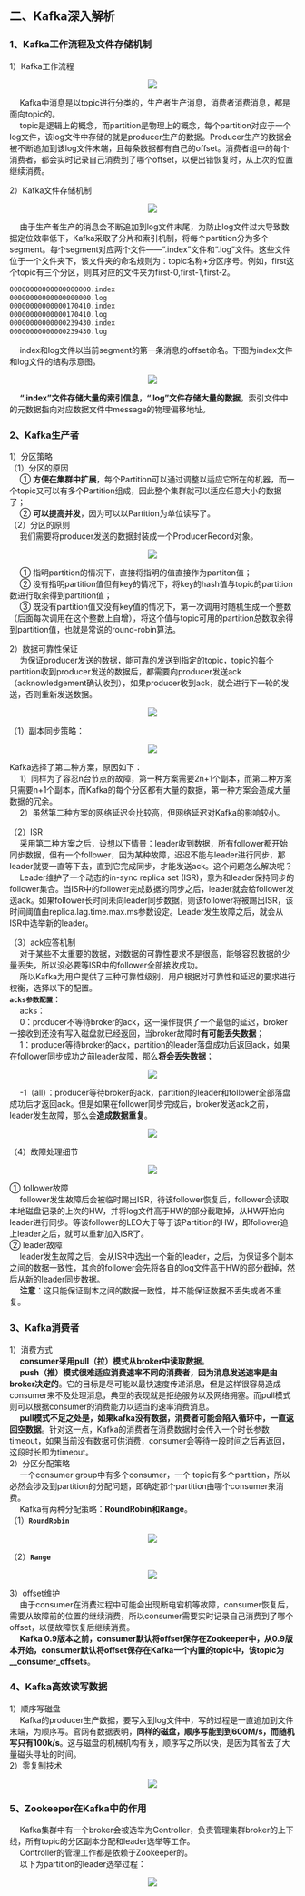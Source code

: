 二、Kafka深入解析
---
### 1、Kafka工作流程及文件存储机制
1）Kafka工作流程  
<p align="center">
<img src="https://github.com/Dr11ft/BigDataGuide/blob/master/Pics/Kafka%E6%96%87%E6%A1%A3Pics/Kafka%E6%B7%B1%E5%85%A5%E8%A7%A3%E6%9E%90/Kafka%E5%B7%A5%E4%BD%9C%E6%B5%81%E7%A8%8B.png"/>  
<p align="center">
</p>
</p>  

&emsp; Kafka中消息是以topic进行分类的，生产者生产消息，消费者消费消息，都是面向topic的。  
&emsp; topic是逻辑上的概念，而partition是物理上的概念，每个partition对应于一个log文件，该log文件中存储的就是producer生产的数据。Producer生产的数据会被不断追加到该log文件末端，且每条数据都有自己的offset。消费者组中的每个消费者，都会实时记录自己消费到了哪个offset，以便出错恢复时，从上次的位置继续消费。  

2）Kafka文件存储机制  
<p align="center">
<img src="https://github.com/Dr11ft/BigDataGuide/blob/master/Pics/Kafka%E6%96%87%E6%A1%A3Pics/Kafka%E6%B7%B1%E5%85%A5%E8%A7%A3%E6%9E%90/Kafka%E6%96%87%E4%BB%B6%E5%AD%98%E5%82%A8%E6%9C%BA%E5%88%B6.png"/>  
<p align="center">
</p>
</p>  

&emsp; 由于生产者生产的消息会不断追加到log文件末尾，为防止log文件过大导致数据定位效率低下，Kafka采取了分片和索引机制，将每个partition分为多个segment。每个segment对应两个文件——“.index”文件和“.log”文件。这些文件位于一个文件夹下，该文件夹的命名规则为：topic名称+分区序号。例如，first这个topic有三个分区，则其对应的文件夹为first-0,first-1,first-2。  
```txt
00000000000000000000.index
00000000000000000000.log
00000000000000170410.index
00000000000000170410.log
00000000000000239430.index
00000000000000239430.log
```  

&emsp; index和log文件以当前segment的第一条消息的offset命名。下图为index文件和log文件的结构示意图。  
<p align="center">
<img src="https://github.com/Dr11ft/BigDataGuide/blob/master/Pics/Kafka%E6%96%87%E6%A1%A3Pics/Kafka%E6%B7%B1%E5%85%A5%E8%A7%A3%E6%9E%90/index%E6%96%87%E4%BB%B6%E5%92%8Clog%E6%96%87%E4%BB%B6%E7%9A%84%E7%BB%93%E6%9E%84%E7%A4%BA%E6%84%8F%E5%9B%BE.jpg"/>  
<p align="center">
</p>
</p>  

&emsp; **“.index”文件存储大量的索引信息，“.log”文件存储大量的数据**，索引文件中的元数据指向对应数据文件中message的物理偏移地址。  

### 2、Kafka生产者
1）分区策略  
（1）分区的原因  
&emsp; ① **方便在集群中扩展**，每个Partition可以通过调整以适应它所在的机器，而一个topic又可以有多个Partition组成，因此整个集群就可以适应任意大小的数据了；  
&emsp; ② **可以提高并发**，因为可以以Partition为单位读写了。  
（2）分区的原则  
&emsp; 我们需要将producer发送的数据封装成一个ProducerRecord对象。  
<p align="center">
<img src="https://github.com/Dr11ft/BigDataGuide/blob/master/Pics/Kafka%E6%96%87%E6%A1%A3Pics/Kafka%E6%B7%B1%E5%85%A5%E8%A7%A3%E6%9E%90/ProducerRecord%E5%AF%B9%E8%B1%A1.png"/>  
<p align="center">
</p>
</p>  

&emsp; ① 指明partition的情况下，直接将指明的值直接作为partiton值；  
&emsp; ② 没有指明partition值但有key的情况下，将key的hash值与topic的partition数进行取余得到partition值；  
&emsp; ③ 既没有partition值又没有key值的情况下，第一次调用时随机生成一个整数（后面每次调用在这个整数上自增），将这个值与topic可用的partition总数取余得到partition值，也就是常说的round-robin算法。  

2）数据可靠性保证  
&emsp; 为保证producer发送的数据，能可靠的发送到指定的topic，topic的每个partition收到producer发送的数据后，都需要向producer发送ack（acknowledgement确认收到），如果producer收到ack，就会进行下一轮的发送，否则重新发送数据。  
<p align="center">
<img src="https://github.com/Dr11ft/BigDataGuide/blob/master/Pics/Kafka%E6%96%87%E6%A1%A3Pics/Kafka%E6%B7%B1%E5%85%A5%E8%A7%A3%E6%9E%90/%E6%95%B0%E6%8D%AE%E5%8F%AF%E9%9D%A0%E6%80%A7%E4%BF%9D%E8%AF%81.png"/>  
<p align="center">
</p>
</p>  

（1）副本同步策略：  
<p align="center">
<img src="https://github.com/Dr11ft/BigDataGuide/blob/master/Pics/Kafka%E6%96%87%E6%A1%A3Pics/Kafka%E6%B7%B1%E5%85%A5%E8%A7%A3%E6%9E%90/%E5%89%AF%E6%9C%AC%E5%90%8C%E6%AD%A5%E7%AD%96%E7%95%A5.png"/>  
<p align="center">
</p>
</p>  

Kafka选择了第二种方案，原因如下：  
&emsp; 1）同样为了容忍n台节点的故障，第一种方案需要2n+1个副本，而第二种方案只需要n+1个副本，而Kafka的每个分区都有大量的数据，第一种方案会造成大量数据的冗余。  
&emsp; 2）虽然第二种方案的网络延迟会比较高，但网络延迟对Kafka的影响较小。  

（2）ISR  
&emsp; 采用第二种方案之后，设想以下情景：leader收到数据，所有follower都开始同步数据，但有一个follower，因为某种故障，迟迟不能与leader进行同步，那leader就要一直等下去，直到它完成同步，才能发送ack。这个问题怎么解决呢？  
&emsp; Leader维护了一个动态的in-sync replica set (ISR)，意为和leader保持同步的follower集合。当ISR中的follower完成数据的同步之后，leader就会给follower发送ack。如果follower长时间未向leader同步数据，则该follower将被踢出ISR，该时间阈值由replica.lag.time.max.ms参数设定。Leader发生故障之后，就会从ISR中选举新的leader。  

（3）ack应答机制  
&emsp; 对于某些不太重要的数据，对数据的可靠性要求不是很高，能够容忍数据的少量丢失，所以没必要等ISR中的follower全部接收成功。  
&emsp; 所以Kafka为用户提供了三种可靠性级别，用户根据对可靠性和延迟的要求进行权衡，选择以下的配置。  
**`acks参数配置`**：  
&emsp; acks：  
&emsp; 0：producer不等待broker的ack，这一操作提供了一个最低的延迟，broker一接收到还没有写入磁盘就已经返回，当broker故障时**有可能丢失数据**；  
&emsp; 1：producer等待broker的ack，partition的leader落盘成功后返回ack，如果在follower同步成功之前leader故障，那么**将会丢失数据**；  
<p align="center">
<img src="https://github.com/Dr11ft/BigDataGuide/blob/master/Pics/Kafka%E6%96%87%E6%A1%A3Pics/Kafka%E6%B7%B1%E5%85%A5%E8%A7%A3%E6%9E%90/acks%3D1.png"/>  
<p align="center">
</p>
</p>  

&emsp; -1（all）：producer等待broker的ack，partition的leader和follower全部落盘成功后才返回ack。但是如果在follower同步完成后，broker发送ack之前，leader发生故障，那么会**造成数据重复**。  
<p align="center">
<img src="https://github.com/Dr11ft/BigDataGuide/blob/master/Pics/Kafka%E6%96%87%E6%A1%A3Pics/Kafka%E6%B7%B1%E5%85%A5%E8%A7%A3%E6%9E%90/acks%3D-1.png"/>  
<p align="center">
</p>
</p>  

（4）故障处理细节  
<p align="center">
<img src="https://github.com/Dr11ft/BigDataGuide/blob/master/Pics/Kafka%E6%96%87%E6%A1%A3Pics/Kafka%E6%B7%B1%E5%85%A5%E8%A7%A3%E6%9E%90/%E6%95%85%E9%9A%9C%E5%A4%84%E7%90%86%E7%BB%86%E8%8A%82.png"/>  
<p align="center">
</p>
</p>  

① follower故障  
&emsp; follower发生故障后会被临时踢出ISR，待该follower恢复后，follower会读取本地磁盘记录的上次的HW，并将log文件高于HW的部分截取掉，从HW开始向leader进行同步。等该follower的LEO大于等于该Partition的HW，即follower追上leader之后，就可以重新加入ISR了。  
② leader故障  
&emsp; leader发生故障之后，会从ISR中选出一个新的leader，之后，为保证多个副本之间的数据一致性，其余的follower会先将各自的log文件高于HW的部分截掉，然后从新的leader同步数据。  
&emsp; **注意**：这只能保证副本之间的数据一致性，并不能保证数据不丢失或者不重复。  

### 3、Kafka消费者
1）消费方式  
&emsp; **consumer采用pull（拉）模式从broker中读取数据**。  
&emsp; **push（推）模式很难适应消费速率不同的消费者，因为消息发送速率是由broker决定的**。它的目标是尽可能以最快速度传递消息，但是这样很容易造成consumer来不及处理消息，典型的表现就是拒绝服务以及网络拥塞。而pull模式则可以根据consumer的消费能力以适当的速率消费消息。  
&emsp; **pull模式不足之处是，如果kafka没有数据，消费者可能会陷入循环中，一直返回空数据**。针对这一点，Kafka的消费者在消费数据时会传入一个时长参数timeout，如果当前没有数据可供消费，consumer会等待一段时间之后再返回，这段时长即为timeout。  
2）分区分配策略  
&emsp; 一个consumer group中有多个consumer，一个 topic有多个partition，所以必然会涉及到partition的分配问题，即确定那个partition由哪个consumer来消费。  
&emsp; Kafka有两种分配策略：**RoundRobin和Range**。  
（1）**`RoundRobin`**  
<p align="center">
<img src="https://github.com/Dr11ft/BigDataGuide/blob/master/Pics/Kafka%E6%96%87%E6%A1%A3Pics/Kafka%E6%B7%B1%E5%85%A5%E8%A7%A3%E6%9E%90/RoundRobin.png"/>  
<p align="center">
</p>
</p>  

（2）**`Range`**  
<p align="center">
<img src="https://github.com/Dr11ft/BigDataGuide/blob/master/Pics/Kafka%E6%96%87%E6%A1%A3Pics/Kafka%E6%B7%B1%E5%85%A5%E8%A7%A3%E6%9E%90/Range.png"/>  
<p align="center">
</p>
</p>  

3）offset维护  
&emsp; 由于consumer在消费过程中可能会出现断电宕机等故障，consumer恢复后，需要从故障前的位置的继续消费，所以consumer需要实时记录自己消费到了哪个offset，以便故障恢复后继续消费。  
&emsp; **Kafka 0.9版本之前，consumer默认将offset保存在Zookeeper中，从0.9版本开始，consumer默认将offset保存在Kafka一个内置的topic中，该topic为__consumer_offsets**。  

### 4、Kafka高效读写数据
1）顺序写磁盘  
&emsp; Kafka的producer生产数据，要写入到log文件中，写的过程是一直追加到文件末端，为顺序写。官网有数据表明，**同样的磁盘，顺序写能到到600M/s，而随机写只有100k/s**。这与磁盘的机械机构有关，顺序写之所以快，是因为其省去了大量磁头寻址的时间。  
2）零复制技术  
<p align="center">
<img src="https://github.com/Dr11ft/BigDataGuide/blob/master/Pics/Kafka%E6%96%87%E6%A1%A3Pics/Kafka%E6%B7%B1%E5%85%A5%E8%A7%A3%E6%9E%90/%E9%9B%B6%E5%A4%8D%E5%88%B6%E6%8A%80%E6%9C%AF.jpg"/>  
<p align="center">
</p>
</p>  

### 5、Zookeeper在Kafka中的作用
&emsp; Kafka集群中有一个broker会被选举为Controller，负责管理集群broker的上下线，所有topic的分区副本分配和leader选举等工作。  
&emsp; Controller的管理工作都是依赖于Zookeeper的。  
&emsp; 以下为partition的leader选举过程：  
<p align="center">
<img src="https://github.com/Dr11ft/BigDataGuide/blob/master/Pics/Kafka%E6%96%87%E6%A1%A3Pics/Kafka%E6%B7%B1%E5%85%A5%E8%A7%A3%E6%9E%90/partition%E7%9A%84leader%E9%80%89%E4%B8%BE%E8%BF%87%E7%A8%8B.jpg"/>  
<p align="center">
</p>
</p>  

















